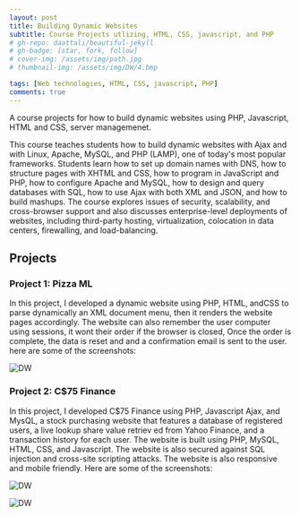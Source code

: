 ```yaml
---
layout: post
title: Building Dynamic Websites
subtitle: Course Projects utlizing, HTML, CSS, javascript, and PHP
# gh-repo: daattali/beautiful-jekyll
# gh-badge: [star, fork, follow]
# cover-img: /assets/img/path.jpg
# thumbnail-img: /assets/img/DW/4.bmp

tags: [Web technologies, HTML, CSS, javascript, PHP]
comments: true
---
```

A course projects for how to build dynamic websites using PHP, Javascript, HTML and CSS, server managemenet.

This course teaches students how to build dynamic websites with Ajax and with Linux, Apache, MySQL, and PHP (LAMP), one of today's most popular frameworks. Students learn how to set up domain names with DNS, how to structure pages with XHTML and CSS, how to program in JavaScript and PHP, how to configure Apache and MySQL, how to design and query databases with SQL, how to use Ajax with both XML and JSON, and how to build mashups. The course explores issues of security, scalability, and cross-browser support and also discusses enterprise-level deployments of websites, including third-party hosting, virtualization, colocation in data centers, firewalling, and load-balancing.

<!-- header -->
## Projects

### Project 1: Pizza ML

In this project, I developed a dynamic website using PHP, HTML, andCSS to parse dynamically an XML document menu, then it renders the website pages accordingly. The website can also remember the user computer using sessions, it wont their order if the browser is closed, Once the order is complete, the data is reset and and a confirmation email is sent to the user.
here are some of the screenshots:

![DW](/assets/img/DW/0.bmp)


### Project 2: C$75 Finance

In this project, I developed C$75 Finance using PHP, Javascript Ajax, and MysQL, a stock purchasing website that  features a database of registered users, a live lookup share value retriev
ed from Yahoo Finance, and a transaction history for each user. The website is built using PHP, MySQL, HTML, CSS, and Javascript. The website is also secured against SQL injection and cross-site scripting attacks. The website is also responsive and mobile friendly. Here are some of the screenshots:

![DW](/assets/img/DW/1.bmp)

![DW](/assets/img/DW/2.bmp)